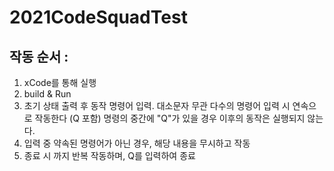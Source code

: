 # 2021CodeSquadTest
## 작동 순서 :
1. xCode를 통해 실행
2. build & Run
3. 초기 상태 출력 후 동작 명령어 입력. 
    대소문자 무관
    다수의 명령어 입력 시 연속으로 작동한다 (Q 포함) 
    명령의 중간에 "Q"가 있을 경우 이후의 동작은 실행되지 않는다.
4. 입력 중 약속된 명령어가 아닌 경우, 해당 내용을 무시하고 작동
5. 종료 시 까지 반복 작동하며, Q를 입력하여 종료
